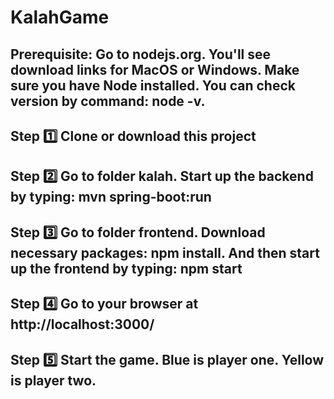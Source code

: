 # KalahGame

## Prerequisite: Go to nodejs.org. You'll see download links for MacOS or Windows. Make sure you have Node installed. You can check version by command: node -v.
## Step 1️⃣ Clone or download this project
## Step 2️⃣ Go to folder kalah. Start up the backend by typing: mvn spring-boot:run
## Step 3️⃣ Go to folder frontend. Download necessary packages: npm install. And then start up the frontend by typing: npm start
## Step 4️⃣ Go to your browser at http://localhost:3000/
## Step 5️⃣ Start the game. Blue is player one. Yellow is player two.
